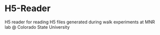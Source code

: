 # H5-Reader

H5 reader for reading H5 files generated during walk experiments at MNR lab @ Colorado State University
